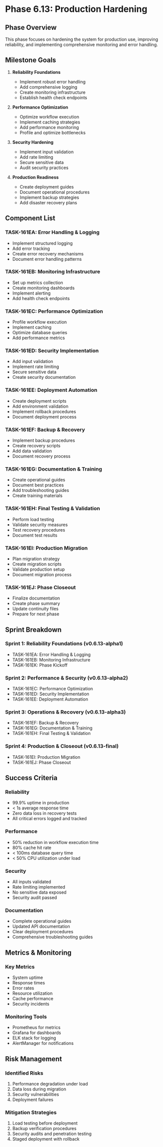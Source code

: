 # Phase 6.13: Production Hardening

## Phase Overview
This phase focuses on hardening the system for production use, improving reliability, and implementing comprehensive monitoring and error handling.

## Milestone Goals
1. **Reliability Foundations**
   - Implement robust error handling
   - Add comprehensive logging
   - Create monitoring infrastructure
   - Establish health check endpoints

2. **Performance Optimization**
   - Optimize workflow execution
   - Implement caching strategies
   - Add performance monitoring
   - Profile and optimize bottlenecks

3. **Security Hardening**
   - Implement input validation
   - Add rate limiting
   - Secure sensitive data
   - Audit security practices

4. **Production Readiness**
   - Create deployment guides
   - Document operational procedures
   - Implement backup strategies
   - Add disaster recovery plans

## Component List

### TASK-161EA: Error Handling & Logging
- Implement structured logging
- Add error tracking
- Create error recovery mechanisms
- Document error handling patterns

### TASK-161EB: Monitoring Infrastructure
- Set up metrics collection
- Create monitoring dashboards
- Implement alerting
- Add health check endpoints

### TASK-161EC: Performance Optimization
- Profile workflow execution
- Implement caching
- Optimize database queries
- Add performance metrics

### TASK-161ED: Security Implementation
- Add input validation
- Implement rate limiting
- Secure sensitive data
- Create security documentation

### TASK-161EE: Deployment Automation
- Create deployment scripts
- Add environment validation
- Implement rollback procedures
- Document deployment process

### TASK-161EF: Backup & Recovery
- Implement backup procedures
- Create recovery scripts
- Add data validation
- Document recovery process

### TASK-161EG: Documentation & Training
- Create operational guides
- Document best practices
- Add troubleshooting guides
- Create training materials

### TASK-161EH: Final Testing & Validation
- Perform load testing
- Validate security measures
- Test recovery procedures
- Document test results

### TASK-161EI: Production Migration
- Plan migration strategy
- Create migration scripts
- Validate production setup
- Document migration process

### TASK-161EJ: Phase Closeout
- Finalize documentation
- Create phase summary
- Update continuity files
- Prepare for next phase

## Sprint Breakdown

### Sprint 1: Reliability Foundations (v0.6.13-alpha1)
- TASK-161EA: Error Handling & Logging
- TASK-161EB: Monitoring Infrastructure
- TASK-161EK: Phase Kickoff

### Sprint 2: Performance & Security (v0.6.13-alpha2)
- TASK-161EC: Performance Optimization
- TASK-161ED: Security Implementation
- TASK-161EE: Deployment Automation

### Sprint 3: Operations & Recovery (v0.6.13-alpha3)
- TASK-161EF: Backup & Recovery
- TASK-161EG: Documentation & Training
- TASK-161EH: Final Testing & Validation

### Sprint 4: Production & Closeout (v0.6.13-final)
- TASK-161EI: Production Migration
- TASK-161EJ: Phase Closeout

## Success Criteria

### Reliability
- 99.9% uptime in production
- < 1s average response time
- Zero data loss in recovery tests
- All critical errors logged and tracked

### Performance
- 50% reduction in workflow execution time
- 80% cache hit rate
- < 100ms database query time
- < 50% CPU utilization under load

### Security
- All inputs validated
- Rate limiting implemented
- No sensitive data exposed
- Security audit passed

### Documentation
- Complete operational guides
- Updated API documentation
- Clear deployment procedures
- Comprehensive troubleshooting guides

## Metrics & Monitoring

### Key Metrics
- System uptime
- Response times
- Error rates
- Resource utilization
- Cache performance
- Security incidents

### Monitoring Tools
- Prometheus for metrics
- Grafana for dashboards
- ELK stack for logging
- AlertManager for notifications

## Risk Management

### Identified Risks
1. Performance degradation under load
2. Data loss during migration
3. Security vulnerabilities
4. Deployment failures

### Mitigation Strategies
1. Load testing before deployment
2. Backup verification procedures
3. Security audits and penetration testing
4. Staged deployment with rollback 